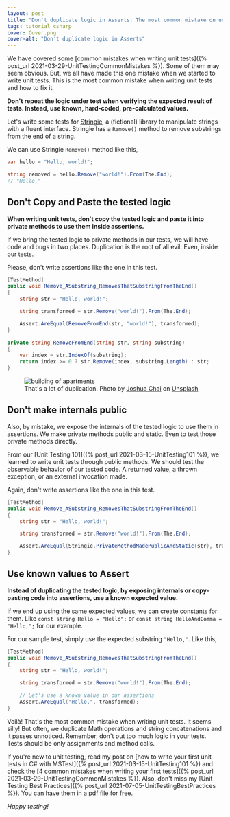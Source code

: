 ```yaml
---
layout: post
title: "Don't duplicate logic in Asserts: The most common mistake on unit testing"
tags: tutorial csharp
cover: Cover.png
cover-alt: "Don't duplicate logic in Asserts"
---
```


We have covered some [common mistakes when writing unit tests]({% post_url 2021-03-29-UnitTestingCommonMistakes %}). Some of them may seem obvious. But, we all have made this one mistake when we started to write unit tests. This is the most common mistake when writing unit tests and how to fix it.

**Don't repeat the logic under test when verifying the expected result of tests. Instead, use known, hard-coded, pre-calculated values.**

Let's write some tests for [Stringie](https://github.com/canro91/Testing101), a (fictional) library to manipulate strings with a fluent interface. Stringie has a `Remove()` method to remove substrings from the end of a string.

We can use Stringie `Remove()` method like this,

```csharp
var hello = "Hello, world!";

string removed = hello.Remove("world!").From(The.End);
// "Hello,"
```

## Don't Copy and Paste the tested logic

**When writing unit tests, don't copy the tested logic and paste it into private methods to use them inside assertions.**

If we bring the tested logic to private methods in our tests, we will have code and bugs in two places. Duplication is the root of all evil. Even, inside our tests.

Please, don't write assertions like the one in this test.

```csharp
[TestMethod]
public void Remove_ASubstring_RemovesThatSubstringFromTheEnd()
{
    string str = "Hello, world!";

    string transformed = str.Remove("world!").From(The.End);

    Assert.AreEqual(RemoveFromEnd(str, "world!"), transformed);
}

private string RemoveFromEnd(string str, string substring)
{
    var index = str.IndexOf(substring);
    return index >= 0 ? str.Remove(index, substring.Length) : str;
}
```

<figure>
<img src="https://images.unsplash.com/photo-1533046652171-aecb6943c03a?crop=entropy&cs=tinysrgb&fit=crop&fm=jpg&h=400&ixid=MnwxfDB8MXxyYW5kb218MHx8fHx8fHx8MTYzMTcyMTIyMw&ixlib=rb-1.2.1&q=80&utm_campaign=api-credit&utm_medium=referral&utm_source=unsplash_source&w=600" alt="building of apartments" />

<figcaption>That's a lot of duplication. Photo by <a href="https://unsplash.com/@joshchai?utm_source=unsplash&utm_medium=referral&utm_content=creditCopyText">Joshua  Chai</a> on <a href="https://unsplash.com/?utm_source=unsplash&utm_medium=referral&utm_content=creditCopyText">Unsplash</a></figcaption>
</figure>

## Don't make internals public

Also, by mistake, we expose the internals of the tested logic to use them in assertions. We make private methods public and static. Even to test those private methods directly.

From our [Unit Testing 101]({% post_url 2021-03-15-UnitTesting101 %}), we learned to write unit tests through public methods. We should test the observable behavior of our tested code. A returned value, a thrown exception, or an external invocation made.

Again, don't write assertions like the one in this test.

```csharp
[TestMethod]
public void Remove_ASubstring_RemovesThatSubstringFromTheEnd()
{
    string str = "Hello, world!";

    string transformed = str.Remove("world!").From(The.End);

    Assert.AreEqual(Stringie.PrivateMethodMadePublicAndStatic(str), transformed);
}
```

## Use known values to Assert

**Instead of duplicating the tested logic, by exposing internals or copy-pasting code into assertions, use a known expected value.**

If we end up using the same expected values, we can create constants for them. Like `const string Hello = "Hello";` or `const string HelloAndComma = "Hello,";` for our example.

For our sample test, simply use the expected substring `"Hello,"`. Like this,

```csharp
[TestMethod]
public void Remove_ASubstring_RemovesThatSubstringFromTheEnd()
{
    string str = "Hello, world!";

    string transformed = str.Remove("world!").From(The.End);

    // Let's use a known value in our assertions
    Assert.AreEqual("Hello,", transformed);
}
```

Voilà! That's the most common mistake when writing unit tests. It seems silly! But often, we duplicate Math operations and string concatenations and it passes unnoticed. Remember, don't put too much logic in your tests. Tests should be only assignments and method calls.

If you're new to unit testing, read my post on [how to write your first unit tests in C# with MSTest]({% post_url 2021-03-15-UnitTesting101 %}) and check the [4 common mistakes when writing your first tests]({% post_url 2021-03-29-UnitTestingCommonMistakes %}). Also, don't miss my [Unit Testing Best Practices]({% post_url 2021-07-05-UnitTestingBestPractices %}). You can have them in a pdf file for free.

_Happy testing!_